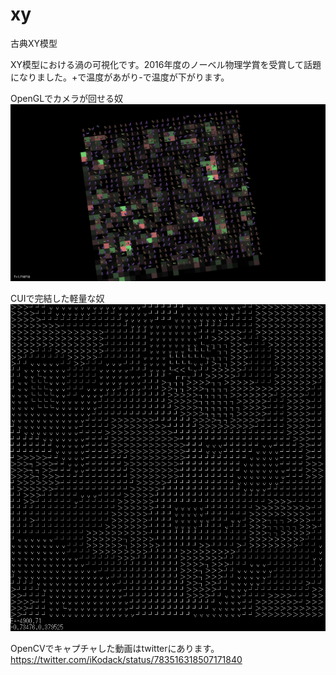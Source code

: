 # xy
古典XY模型

XY模型における渦の可視化です。2016年度のノーベル物理学賞を受賞して話題になりました。+で温度があがり-で温度が下がります。

OpenGLでカメラが回せる奴
![デモ1](xy2.png)

CUIで完結した軽量な奴
![デモ2](xy.png)

OpenCVでキャプチャした動画はtwitterにあります。
https://twitter.com/iKodack/status/783516318507171840
